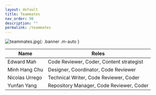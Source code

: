 ```yaml
---
layout: default
title: Teammates
nav_order: 90
description: ""
permalink: /teammates
---
```

![teammates.jpg](https://i.loli.net/2020/10/21/ZdIfv1YTCRn3Jpe.jpg){: .banner .m-auto }


Name | Roles
--|--
Edward Mah | Code Reviewer, Coder, Content strategist
Minh Hang Chu | Designer, Coordinator, Code Reviewer
Nicolas Urrego | Technical Writer, Code Reviewer, Coder
Yunfan Yang | Repository Manager, Code Reviewer, Coder
